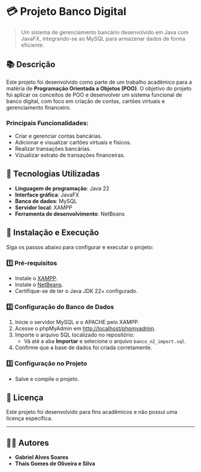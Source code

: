 # 💳 Projeto Banco Digital

> Um sistema de gerenciamento bancário desenvolvido em Java com JavaFX, integrando-se ao MySQL para armazenar dados de forma eficiente.

## 📚 Descrição
Este projeto foi desenvolvido como parte de um trabalho acadêmico para a matéria de **Programação Orientada a Objetos (POO)**. O objetivo do projeto foi aplicar os conceitos de POO e desenvolver um sistema funcional de banco digital, com foco em criação de contas, cartões virtuais e gerenciamento financeiro.

### Principais Funcionalidades:
- Criar e gerenciar contas bancárias.
- Adicionar e visualizar cartões virtuais e físicos.
- Realizar transações bancárias.
- Vizualizar extrato de transações financeiras.

## 🚀 Tecnologias Utilizadas
- **Linguagem de programação**: Java 22
- **Interface gráfica**: JavaFX
- **Banco de dados**: MySQL
- **Servidor local**: XAMPP
- **Ferramenta de desenvolvimento**: NetBeans

## 🔧 Instalação e Execução
Siga os passos abaixo para configurar e executar o projeto:

### 1️⃣ Pré-requisitos
- Instale o [XAMPP](https://www.apachefriends.org/).
- Instale o [NetBeans](https://netbeans.apache.org/).
- Certifique-se de ter o Java JDK 22+ configurado.

### 2️⃣ Configuração do Banco de Dados
1. Inicie o servidor MySQL e o APACHE pelo XAMPP.
2. Acesse o phpMyAdmin em [http://localhost/phpmyadmin](http://localhost/phpmyadmin).
3. Importe o arquivo SQL localizado no repositório:
   - Vá até a aba **Importar** e selecione o arquivo `banco_n2_import.sql`.
4. Confirme que a base de dados foi criada corretamente.

### 3️⃣ Configuração no Projeto
- Salve e compile o projeto.

## 📖 Licença  

Este projeto foi desenvolvido para fins acadêmicos e não possui uma licença específica.  

---

## 👩‍💻 Autores  

- **Gabriel Alves Soares**
- **Thais Gomes de Oliveira e Silva**   
